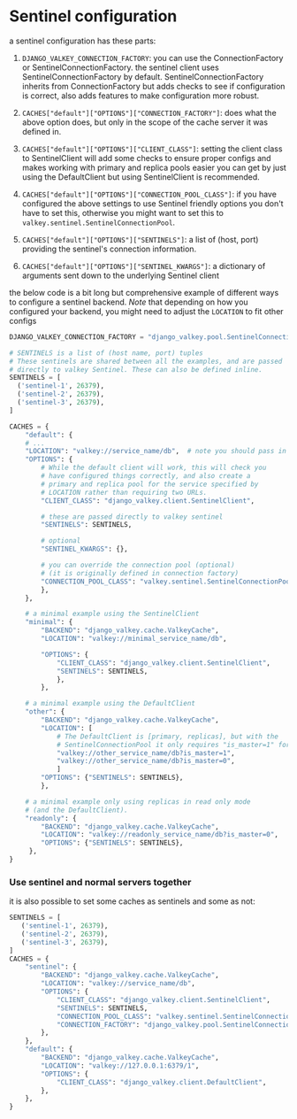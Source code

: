 # Sentinel configuration

a sentinel configuration has these parts:

1. `DJANGO_VALKEY_CONNECTION_FACTORY`: you can use the ConnectionFactory or SentinelConnectionFactory. the sentinel client uses SentinelConnectionFactory by default.
   SentinelConnectionFactory inherits from ConnectionFactory but adds checks to see if configuration is correct, also adds features to make configuration more robust.

2. `CACHES["default"]["OPTIONS"]["CONNECTION_FACTORY"]`: does what the above option does, but only in the scope of the cache server it was defined in.

3. `CACHES["default"]["OPTIONS"]["CLIENT_CLASS"]`: setting the client class to SentinelClient will add some checks to ensure proper configs and makes working with primary and replica pools easier
   you can get by just using the DefaultClient but using SentinelClient is recommended.
4. `CACHES["default"]["OPTIONS"]["CONNECTION_POOL_CLASS"]`: if you have configured the above settings to use Sentinel friendly options you don't have to set this, otherwise you might want to set this to `valkey.sentinel.SentinelConnectionPool`.

5. `CACHES["default"]["OPTIONS"]["SENTINELS"]`: a list of (host, port) providing the sentinel's connection information.

6. `CACHES["default"]["OPTIONS"]["SENTINEL_KWARGS"]`: a dictionary of arguments sent down to the underlying Sentinel client

the below code is a bit long but comprehensive example of different ways to configure a sentinel backend.
*Note* that depending on how you configured your backend, you might need to adjust the `LOCATION` to fit other configs

```python
DJANGO_VALKEY_CONNECTION_FACTORY = "django_valkey.pool.SentinelConnectionFactory"

# SENTINELS is a list of (host name, port) tuples
# These sentinels are shared between all the examples, and are passed
# directly to valkey Sentinel. These can also be defined inline.
SENTINELS = [
  ('sentinel-1', 26379),
  ('sentinel-2', 26379),
  ('sentinel-3', 26379),
]

CACHES = {
    "default": {
    # ...
    "LOCATION": "valkey://service_name/db",  # note you should pass in valkey service name, not address
    "OPTIONS": {
        # While the default client will work, this will check you
        # have configured things correctly, and also create a
        # primary and replica pool for the service specified by
        # LOCATION rather than requiring two URLs.
        "CLIENT_CLASS": "django_valkey.client.SentinelClient",

        # these are passed directly to valkey sentinel
        "SENTINELS": SENTINELS,

        # optional
        "SENTINEL_KWARGS": {},

        # you can override the connection pool (optional)
        # (it is originally defined in connection factory)
        "CONNECTION_POOL_CLASS": "valkey.sentinel.SentinelConnectionPool",
        },
    },

    # a minimal example using the SentinelClient
    "minimal": {
        "BACKEND": "django_valkey.cache.ValkeyCache",
        "LOCATION": "valkey://minimal_service_name/db",

        "OPTIONS": {
            "CLIENT_CLASS": "django_valkey.client.SentinelClient",
            "SENTINELS": SENTINELS,
            },
        },

    # a minimal example using the DefaultClient
    "other": {
        "BACKEND": "django_valkey.cache.ValkeyCache",
        "LOCATION": [
            # The DefaultClient is [primary, replicas], but with the
            # SentinelConnectionPool it only requires "is_master=1" for primary and "is_master=0" for replicas.
            "valkey://other_service_name/db?is_master=1",
            "valkey://other_service_name/db?is_master=0",
            ]
        "OPTIONS": {"SENTINELS": SENTINELS},
        },

    # a minimal example only using replicas in read only mode
    # (and the DefaultClient).
    "readonly": {
        "BACKEND": "django_valkey.cache.ValkeyCache",
        "LOCATION": "valkey://readonly_service_name/db?is_master=0",
        "OPTIONS": {"SENTINELS": SENTINELS},
     },
}
```


### Use sentinel and normal servers together
it is also possible to set some caches as sentinels and some as not:

```python
SENTINELS = [
   ('sentinel-1', 26379),
   ('sentinel-2', 26379),
   ('sentinel-3', 26379),
]
CACHES = {
    "sentinel": {
        "BACKEND": "django_valkey.cache.ValkeyCache",
        "LOCATION": "valkey://service_name/db",
        "OPTIONS": {
            "CLIENT_CLASS": "django_valkey.client.SentinelClient",
            "SENTINELS": SENTINELS,
            "CONNECTION_POOL_CLASS": "valkey.sentinel.SentinelConnectionPool",
            "CONNECTION_FACTORY": "django_valkey.pool.SentinelConnectionFactory",
        },
    },
    "default": {
        "BACKEND": "django_valkey.cache.ValkeyCache",
        "LOCATION": "valkey://127.0.0.1:6379/1",
        "OPTIONS": {
            "CLIENT_CLASS": "django_valkey.client.DefaultClient",
        },
    },
}
```
